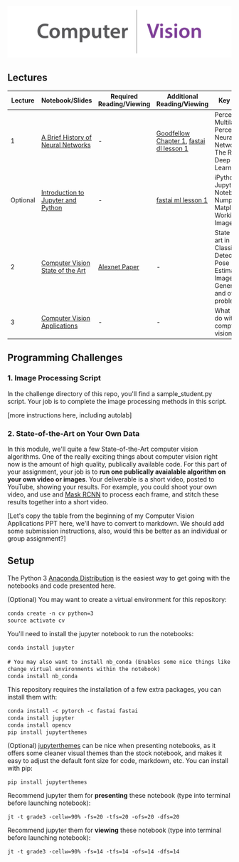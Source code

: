 
![](graphics/computer_vision_cropped.png)


## Lectures
| Lecture |   Notebook/Slides | Required Reading/Viewing | Additional Reading/Viewing | Key Topics | 
| ------ | ------- | ------------- | --------------------------- | -------------------------- | 
| 1 | [A Brief History of Neural Networks](notebooks/A%20Brief%20History%20of%20Neural%20Networks.ipynb) | - | [Goodfellow Chapter 1](https://www.deeplearningbook.org/contents/intro.html), [fastai dl lesson 1](https://course.fast.ai/videos/?lesson=1)| Perceptrons, Multilayer Perceptrons, Neural Networks, The Rise of Deep Learning|
| Optional | [Introduction to Jupyter and Python](notebooks/Introduction%20to%20Jupyter%20and%20Python.ipynb) | - | [fastai ml lesson 1](http://course18.fast.ai/ml)| iPython, The Jupyter Notebook, Numpy, Matplotlib, Working with Image Data|
| 2 | [Computer Vision State of the Art](www.welchlabs.io/unccv/intro_to_computer_vision/cv_applications.pptx) | [Alexnet Paper](https://papers.nips.cc/paper/4824-imagenet-classification-with-deep-convolutional-neural-networks.pdf) | - | State of the art in Classification, Detection, Pose Estimation, Image Generation, and other problems|
| 3 | [Computer Vision Applications](www.welchlabs.io/unccv/intro_to_computer_vision/state_of_the_art_2019.pptx) | - | - | What can we do with comptuer vision?|


## Programming Challenges

### 1. Image Processing Script
In the challenge directory of this repo, you'll find a sample_student.py script. Your job is to complete the image processing methods in this script. 

[more instructions here, including autolab]

### 2. State-of-the-Art on Your Own Data
In this module, we'll quite a few State-of-the-Art computer vision algorithms. One of the really exciting things about computer vision right now is the amount of high quality, publically available code. For this part of your assignment, your job is to **run one publically avaialable algorithm on your own video or images**. Your deliverable is a short video, posted to YouTube, showing your results. For example, you could shoot your own video, and use and [Mask RCNN](https://github.com/matterport/Mask_RCNN) to process each frame, and stitch these results together into a short video. 

[Let's copy the table from the beginning of my Computer Vision Applications PPT here, we'll have to convert to markdown. We should add some submission instructions, also, would this be better as an individual or group assignment?]


## Setup
The Python 3 [Anaconda Distribution](https://www.anaconda.com/download) is the easiest way to get going with the notebooks and code presented here. 

(Optional) You may want to create a virtual environment for this repository: 

~~~
conda create -n cv python=3 
source activate cv
~~~

You'll need to install the jupyter notebook to run the notebooks:

~~~
conda install jupyter

# You may also want to install nb_conda (Enables some nice things like change virtual environments within the notebook)
conda install nb_conda
~~~

This repository requires the installation of a few extra packages, you can install them with:

~~~
conda install -c pytorch -c fastai fastai
conda install jupyter
conda install opencv
pip install jupyterthemes
~~~

(Optional) [jupyterthemes](https://github.com/dunovank/jupyter-themes) can be nice when presenting notebooks, as it offers some cleaner visual themes than the stock notebook, and makes it easy to adjust the default font size for code, markdown, etc. You can install with pip: 

~~~
pip install jupyterthemes
~~~

Recommend jupyter them for **presenting** these notebook (type into terminal before launching notebook):
~~~
jt -t grade3 -cellw=90% -fs=20 -tfs=20 -ofs=20 -dfs=20
~~~

Recommend jupyter them for **viewing** these notebook (type into terminal before launching notebook):
~~~
jt -t grade3 -cellw=90% -fs=14 -tfs=14 -ofs=14 -dfs=14
~~~



